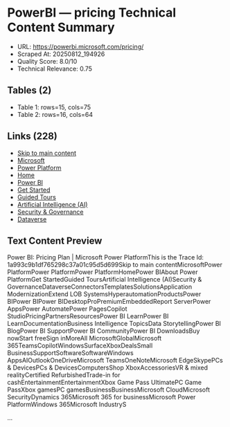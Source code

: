 # PowerBI — pricing Technical Content Summary

- URL: https://powerbi.microsoft.com/pricing/
- Scraped At: 20250812_194926
- Quality Score: 8.0/10
- Technical Relevance: 0.75

## Tables (2)
- Table 1: rows=15, cols=75
- Table 2: rows=16, cols=64

## Links (228)
- [Skip to main content](javascript:void(0))
- [Microsoft](https://www.microsoft.com)
- [Power Platform](https://www.microsoft.com/en-us/power-platform)
- [Home](https://www.microsoft.com/en-us/power-platform)
- [Power BI](https://www.microsoft.com/en-us/power-platform/products/power-bi)
- [Get Started](https://www.microsoft.com/en-us/power-platform/try-free)
- [Guided Tours](https://guidedtour.microsoft.com/en-us/guidedtour/power-platform/landing)
- [Artificial Intelligence (AI)](https://www.microsoft.com/en-us/power-platform/ai)
- [Security & Governance](https://www.microsoft.com/en-us/power-platform/trusted-cloud)
- [Dataverse](https://www.microsoft.com/en-us/power-platform/dataverse)

## Text Content Preview

Power BI: Pricing Plan | Microsoft Power PlatformThis is the Trace Id: 1a993c9b1df765298c37a01c95d5d699Skip to main contentMicrosoftPower PlatformPower PlatformPower PlatformHomePower BIAbout Power PlatformGet StartedGuided ToursArtificial Intelligence (AI)Security & GovernanceDataverseConnectorsTemplatesSolutionsApplication ModernizationExtend LOB SystemsHyperautomationProductsPower BIPower BIPower BIDesktopProPremiumEmbeddedReport ServerPower AppsPower AutomatePower PagesCopilot StudioPricingPartnersResourcesPower BI LearnPower BI LearnDocumentationBusiness Intelligence TopicsData StorytellingPower BI BlogPower BI SupportPower BI CommunityPower BI DownloadsBuy nowStart freeSign inMoreAll MicrosoftGlobalMicrosoft 365TeamsCopilotWindowsSurfaceXboxDealsSmall BusinessSupportSoftwareSoftwareWindows AppsAIOutlookOneDriveMicrosoft TeamsOneNoteMicrosoft EdgeSkypePCs & DevicesPCs & DevicesComputersShop XboxAccessoriesVR & mixed realityCertified RefurbishedTrade-in for cashEntertainmentEntertainmentXbox Game Pass UltimatePC Game PassXbox gamesPC gamesBusinessBusinessMicrosoft CloudMicrosoft SecurityDynamics 365Microsoft 365 for businessMicrosoft Power PlatformWindows 365Microsoft IndustryS

…